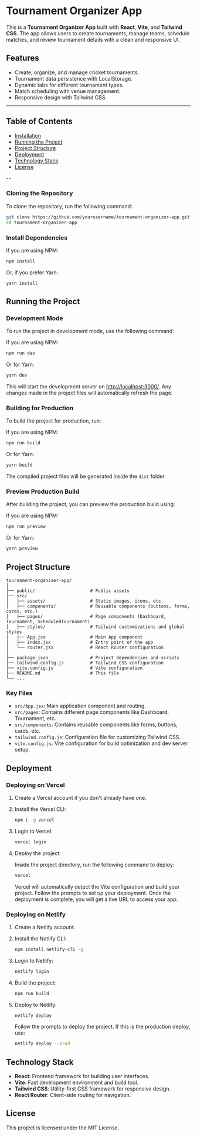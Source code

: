 # Tournament Organizer App

This is a **Tournament Organizer App** built with **React**, **Vite**, and **Tailwind CSS**. The app allows users to create tournaments, manage teams, schedule matches, and review tournament details with a clean and responsive UI.

## Features

- Create, organize, and manage cricket tournaments.
- Tournament data persistence with LocalStorage.
- Dynamic tabs for different tournament types.
- Match scheduling with venue management.
- Responsive design with Tailwind CSS.

---

## Table of Contents

- [Installation](#installation)
- [Running the Project](#running-the-project)
- [Project Structure](#project-structure)
- [Deployment](#deployment)
- [Technology Stack](#technology-stack)
- [License](#license)

--

### Cloning the Repository

To clone the repository, run the following command:

```bash
git clone https://github.com/yourusername/tournament-organizer-app.git
cd tournament-organizer-app
```

### Install Dependencies

If you are using NPM:

```bash
npm install
```

Or, if you prefer Yarn:

```bash
yarn install
```

## Running the Project

### Development Mode

To run the project in development mode, use the following command:

If you are using NPM:

```bash
npm run dev
```

Or for Yarn:

```bash
yarn dev
```

This will start the development server on [http://localhost:3000/](http://localhost:3000/). Any changes made in the project files will automatically refresh the page.

### Building for Production

To build the project for production, run:

If you are using NPM:

```bash
npm run build
```

Or for Yarn:

```bash
yarn build
```

The compiled project files will be generated inside the `dist` folder.

### Preview Production Build

After building the project, you can preview the production build using:

If you are using NPM:

```bash
npm run preview
```

Or for Yarn:

```bash
yarn preview
```

## Project Structure

```
tournament-organizer-app/
│
├── public/                     # Public assets
├── src/
│   ├── assets/                 # Static images, icons, etc.
│   ├── components/             # Reusable components (buttons, forms, cards, etc.)
│   ├── pages/                  # Page components (Dashboard, Tournament, ScheduledTournament)
│   ├── styles/                 # Tailwind customizations and global styles
│   ├── App.jsx                 # Main App component
│   ├── index.jsx               # Entry point of the app
│   └── router.jsx              # React Router configuration
│
├── package.json                # Project dependencies and scripts
├── tailwind.config.js          # Tailwind CSS configuration
├── vite.config.js              # Vite configuration
├── README.md                   # This file
└── ...
```

### Key Files

- `src/App.jsx`: Main application component and routing.
- `src/pages`: Contains different page components like Dashboard, Tournament, etc.
- `src/components`: Contains reusable components like forms, buttons, cards, etc.
- `tailwind.config.js`: Configuration file for customizing Tailwind CSS.
- `vite.config.js`: Vite configuration for build optimization and dev server setup.

## Deployment

### Deploying on Vercel

1. Create a Vercel account if you don't already have one.
2. Install the Vercel CLI:

   ```bash
   npm i -g vercel
   ```

3. Login to Vercel:

   ```bash
   vercel login
   ```

4. Deploy the project:

   Inside the project directory, run the following command to deploy:

   ```bash
   vercel
   ```

   Vercel will automatically detect the Vite configuration and build your project. Follow the prompts to set up your deployment. Once the deployment is complete, you will get a live URL to access your app.

### Deploying on Netlify

1. Create a Netlify account.
2. Install the Netlify CLI:

   ```bash
   npm install netlify-cli -g
   ```

3. Login to Netlify:

   ```bash
   netlify login
   ```

4. Build the project:

   ```bash
   npm run build
   ```

5. Deploy to Netlify:

   ```bash
   netlify deploy
   ```

   Follow the prompts to deploy the project. If this is the production deploy, use:

   ```bash
   netlify deploy --prod
   ```

## Technology Stack

- **React**: Frontend framework for building user interfaces.
- **Vite**: Fast development environment and build tool.
- **Tailwind CSS**: Utility-first CSS framework for responsive design.
- **React Router**: Client-side routing for navigation.

## License

This project is licensed under the MIT License.
